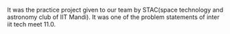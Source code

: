 It was the practice project given to our team by STAC(space technology and astronomy club of IIT Mandi). It was one of the problem statements of inter iit tech meet 11.0.
